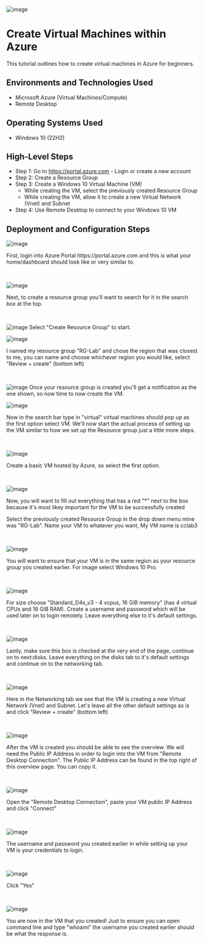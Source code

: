 
<p align="center">
  
 ![image](https://github.com/elicia-fontilus/Creating-Virtual-Machines-in-Azure/assets/149262013/8c3f0153-8cc8-4ffb-97cf-774df272896c)

</p>

<h1>Create Virtual Machines within Azure</h1>
This tutorial outlines how to create virtual machines in Azure for beginners.<br />

<h2>Environments and Technologies Used</h2>

- Microsoft Azure (Virtual Machines/Compute)
- Remote Desktop

<h2>Operating Systems Used </h2>

- Windows 10 (22H2)

<h2>High-Level Steps</h2>

- Step 1: Go to https://portal.azure.com - Login or create a new account 
- Step 2: Create a Resource Group
- Step 3: Create a Windows 10 Virtual Machine (VM)
  -  While creating the VM, select the previously created Resource Group
  -  While creating the VM, allow it to create a new Virtual Network (Vnet) and Subnet
- Step 4: Use Remote Desktop to connect to your Windows 10 VM
 

<h2>Deployment and Configuration Steps</h2>

<p>

  ![image](https://github.com/elicia-fontilus/Creating-Virtual-Machines-in-Azure/assets/149262013/c05b416f-7900-4a22-a853-83392fb83795)

</p>
<p>
First, login into Azure Portal https://portal.azure.com and this is what your home/dashboard should look like or very similar to.
</p>
<br />

![image](https://github.com/elicia-fontilus/Creating-Virtual-Machines-in-Azure/assets/149262013/c5294156-d4a7-47d6-b02b-905414d95f91)

<p>
</p>
<p>
Next, to create a resource group you'll want to search for it in the search box at the top. 
</p>
<br />

![image](https://github.com/elicia-fontilus/Creating-Virtual-Machines-in-Azure/assets/149262013/dcc9ec07-dd1a-4d0e-b7f7-6b35688fcaf1)
 Select "Create Resource Group" to start.

<p>

  ![image](https://github.com/elicia-fontilus/Creating-Virtual-Machines-in-Azure/assets/149262013/9427b15c-d8f5-432c-8719-0f5fb1976d4b)

</p>
<p>
I named my resource group "RG-Lab" and chose the region that was closest to me, you can name and choose whichever region you would like, select "Review + create" (bottom left)
</p>
<br />

![image](https://github.com/elicia-fontilus/Creating-Virtual-Machines-in-Azure/assets/149262013/f206ecc3-0013-466a-b8ee-88d7099a5b0a)
Once your resource group is created you'll get a notification as the one shown, so now time to now create the VM.
<p>

  
  
![image](https://github.com/elicia-fontilus/Creating-Virtual-Machines-in-Azure/assets/149262013/2927c9d7-84b0-4282-88b0-e613823480af)
</p>
<p>
Now in the search bar type in "virtual" virtual machines should pop up as the first option select VM. We'll now start the actual process of setting up the VM similar to how we set up the Resource group just a little more steps.</p>
<br />

<p>

  ![image](https://github.com/elicia-fontilus/Creating-Virtual-Machines-in-Azure/assets/149262013/1914619f-d1a2-490e-a419-8d17c20ad67b)
</p>
<p>
Create a basic VM hosted by Azure, so select the first option. </p>
<br />

<p>

  ![image](https://github.com/elicia-fontilus/Creating-Virtual-Machines-in-Azure/assets/149262013/9f0c81af-b46f-4383-9cbc-a0bea535cdd3)
</p>
<p>
Now, you will want to fill out everything that has a red "*" next to the box because it's most likey important for the VM to be successfully created
  
Select the previously created Resource Group in the drop down menu mine was "RG-Lab". Name your VM to whatever you want, My VM name is cclab3</p>
<br />

<p>

  ![image](https://github.com/elicia-fontilus/Creating-Virtual-Machines-in-Azure/assets/149262013/6d149534-aff9-4591-8eb4-00f8b6693413)
</p>
<p>
You will want to ensure that your VM is in the same region as your resource group you created earlier. 
  For image select Windows 10 Pro. </p>
<br />

<p>

  ![image](https://github.com/elicia-fontilus/Creating-Virtual-Machines-in-Azure/assets/149262013/dbbba545-df5e-4735-ba7f-977f6315de7d)
</p>
<p>
For size choose "Standard_D4s_v3 - 4 vcpus, 16 GiB memory" (has 4 virtual CPUs and 16 GiB RAM). Create a username and password which will be used later on to login remotely. Leave everything else to it's default settings. 
</p>
<br />

<p>

  ![image](https://github.com/elicia-fontilus/Creating-Virtual-Machines-in-Azure/assets/149262013/9042ffe9-6f77-4399-8b90-40d1a50c9474)
</p>
<p>
Lastly, make sure this box is checked at the very end of the page, continue on to next:disks. Leave everything on the disks tab to it's default settings and continue on to the networking tab.  </p>
<br />

<p>

  ![image](https://github.com/elicia-fontilus/Creating-Virtual-Machines-in-Azure/assets/149262013/90b7d9d2-796e-4d9f-bad2-54168f34210c)
</p>
<p>
Here in the Networking tab we see that the VM is creating a new Virtual Network (Vnet) and Subnet. Let's leave all the other default settings as is and click "Review + create" (bottom left)
 </p>
<br />

<p>

  ![image](https://github.com/elicia-fontilus/Creating-Virtual-Machines-in-Azure/assets/149262013/d3cfd206-7c3d-4cab-bc89-fdf1ca4f8a8f)
</p>
<p>
After the VM is created you should be able to see the overview. We will need the Public IP Address in order to login into the VM from "Remote Desktop Connection". The Public IP Address can be found in the top right of this overview page. You can copy it. 
</p>
<br />

<p>

  ![image](https://github.com/elicia-fontilus/Creating-Virtual-Machines-in-Azure/assets/149262013/1ccf55f3-952c-4857-bc59-e6efaa1e61e4)
</p>
<p>
Open the "Remote Desktop Connection", paste your VM public IP Address and click "Connect"
</p>
<br />

<p>

  ![image](https://github.com/elicia-fontilus/Creating-Virtual-Machines-in-Azure/assets/149262013/3d14bd53-17cf-4b25-8a77-e195c4adaeda)
</p>
<p>
The username and password you created earlier in while setting up your VM is your credentials to login.
</p>
<br />

<p>

  ![image](https://github.com/elicia-fontilus/Creating-Virtual-Machines-in-Azure/assets/149262013/86089fcc-b076-43a8-9e4c-dfaa2eee07d1)
</p>
<p>
Click "Yes"
</p>
<br />

<p>

  ![image](https://github.com/elicia-fontilus/Creating-Virtual-Machines-in-Azure/assets/149262013/33a7844e-ea16-48ba-ba9f-a1c68083dea0)
</p>
<p>
You are now in the VM that you created! Just to ensure you can open command line and type "whoami" the username you created earlier should be what the response is.
</p>
<br />

